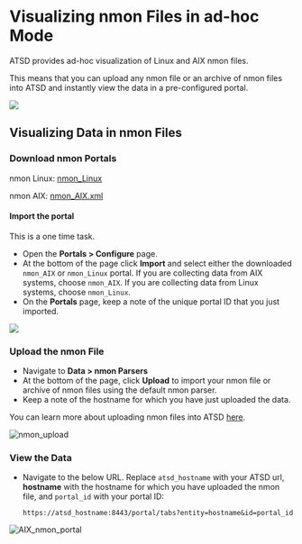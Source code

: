 # Visualizing nmon Files in ad-hoc Mode

ATSD provides ad-hoc visualization of Linux and AIX nmon files.

This means that you can upload any nmon file or an archive of nmon files into ATSD and instantly view the data in a pre-configured portal.

![](./resources/nmon_adhoc_process.gif)

## Visualizing Data in nmon Files

### Download nmon Portals

nmon Linux: [nmon_Linux](https://axibase.com/public/nmon_Linux.xml)

nmon AIX: [nmon_AIX.xml](https://axibase.com/public/nmon_AIX.xml)

#### Import the portal

This is a one time task.

* Open the **Portals > Configure** page.
* At the bottom of the page click **Import** and select either the downloaded `nmon_AIX` or `nmon_Linux` portal. If you are collecting data from AIX systems, choose `nmon_AIX`. If you are collecting data from Linux systems, choose `nmon_Linux`.
* On the **Portals** page, keep a note of the unique portal ID that you just imported.

![](./resources/portals_import.png)

### Upload the nmon File

* Navigate to **Data > nmon Parsers**
* At the bottom of the page, click **Upload** to import your nmon file or archive of nmon files using the default nmon parser.
* Keep a note of the hostname for which you have just uploaded the data.

You can learn more about uploading nmon files into ATSD
[here](./file-upload.md).

![](./resources/nmon_upload1.png "nmon_upload")

### View the Data

* Navigate to the below URL. Replace `atsd_hostname` with your ATSD url, **hostname** with the hostname for which you have uploaded the nmon file, and `portal_id` with your portal ID:

    `https://atsd_hostname:8443/portal/tabs?entity=hostname&id=portal_id`

![](./resources/AIX_nmon_portal1.png "AIX_nmon_portal")
